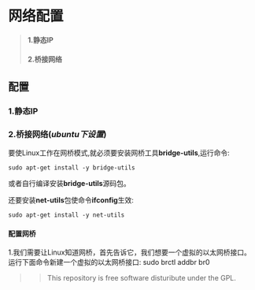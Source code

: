 # 网络配置
> #### 1.静态IP
> #### 2.桥接网络

## 配置
### 1.静态IP

### 2.桥接网络(*ubuntu下设置*)

要使Linux工作在网桥模式,就必须要安装网桥工具**bridge-utils**,运行命令:

    sudo apt-get install -y bridge-utils

或者自行编译安装**bridge-utils**源码包。

还要安装**net-utils**包使命令**ifconfig**生效:

    sudo apt-get install -y net-utils
    
#### 配置网桥
1.我们需要让Linux知道网桥，首先告诉它，我们想要一个虚拟的以太网桥接口。运行下面命令新建一个虚拟的以太网桥接口:
    sudo brctl addbr br0


>> This repository is free software disturibute under the GPL.
